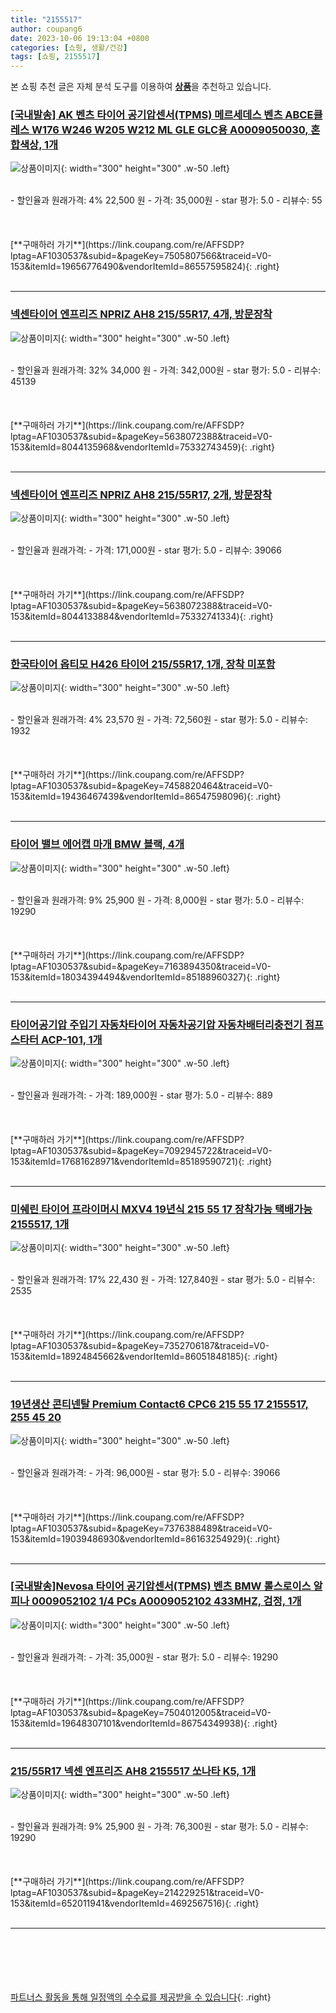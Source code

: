```yaml
---
title: "2155517"
author: coupang6
date: 2023-10-06 19:13:04 +0800
categories: [쇼핑, 생활/건강]
tags: [쇼핑, 2155517]
---
```


본 쇼핑 추천 글은 자체 분석 도구를 이용하여 [**상품**](https://link.coupang.com/a/bao1ui)을 추천하고 있습니다.

### [[국내발송] AK 벤츠 타이어 공기압센서(TPMS) 메르세데스 벤츠 ABCE클레스 W176 W246 W205 W212 ML GLE GLC용 A0009050030, 혼합색상, 1개](https://link.coupang.com/re/AFFSDP?lptag=AF1030537&subid=&pageKey=7505807566&traceid=V0-153&itemId=19656776490&vendorItemId=86557595824)

![상품이미지](https://thumbnail7.coupangcdn.com/thumbnails/remote/230x230ex/image/vendor_inventory/b979/c9d91abb422751efe188ea3056597600358e7087d0410770baf2acac421c.JPG){: width="300" height="300" .w-50 .left}


<br>
- 할인율과 원래가격: 4%  22,500   원
- 가격: 35,000원
- star 평가: 5.0
- 리뷰수: 55
<br>
<br>
<br>
<br>
[**구매하러 가기**](https://link.coupang.com/re/AFFSDP?lptag=AF1030537&subid=&pageKey=7505807566&traceid=V0-153&itemId=19656776490&vendorItemId=86557595824){: .right}
<br>
<br>

---

### [넥센타이어 엔프리즈 NPRIZ AH8 215/55R17, 4개, 방문장착](https://link.coupang.com/re/AFFSDP?lptag=AF1030537&subid=&pageKey=5638072388&traceid=V0-153&itemId=8044135968&vendorItemId=75332743459)

![상품이미지](https://thumbnail6.coupangcdn.com/thumbnails/remote/230x230ex/image/retail/images/338474920805129-76c8b113-9db9-40ed-86bb-70eacb209187.jpg){: width="300" height="300" .w-50 .left}


<br>
- 할인율과 원래가격: 32%  34,000   원
- 가격: 342,000원
- star 평가: 5.0
- 리뷰수: 45139
<br>
<br>
<br>
<br>
[**구매하러 가기**](https://link.coupang.com/re/AFFSDP?lptag=AF1030537&subid=&pageKey=5638072388&traceid=V0-153&itemId=8044135968&vendorItemId=75332743459){: .right}
<br>
<br>

---

### [넥센타이어 엔프리즈 NPRIZ AH8 215/55R17, 2개, 방문장착](https://link.coupang.com/re/AFFSDP?lptag=AF1030537&subid=&pageKey=5638072388&traceid=V0-153&itemId=8044133884&vendorItemId=75332741334)

![상품이미지](https://thumbnail8.coupangcdn.com/thumbnails/remote/230x230ex/image/retail/images/338436886782510-c0d05599-8e01-4d5f-b8c0-d0416c5e21c0.jpg){: width="300" height="300" .w-50 .left}


<br>
- 할인율과 원래가격: 
- 가격: 171,000원
- star 평가: 5.0
- 리뷰수: 39066
<br>
<br>
<br>
<br>
[**구매하러 가기**](https://link.coupang.com/re/AFFSDP?lptag=AF1030537&subid=&pageKey=5638072388&traceid=V0-153&itemId=8044133884&vendorItemId=75332741334){: .right}
<br>
<br>

---

### [한국타이어 옵티모 H426 타이어 215/55R17, 1개, 장착 미포함](https://link.coupang.com/re/AFFSDP?lptag=AF1030537&subid=&pageKey=7458820464&traceid=V0-153&itemId=19436467439&vendorItemId=86547598096)

![상품이미지](https://thumbnail8.coupangcdn.com/thumbnails/remote/230x230ex/image/retail/images/2023/07/11/17/1/78525a26-6749-4813-8e92-55daf4d9be8a.jpg){: width="300" height="300" .w-50 .left}


<br>
- 할인율과 원래가격: 4%  23,570   원
- 가격: 72,560원
- star 평가: 5.0
- 리뷰수: 1932
<br>
<br>
<br>
<br>
[**구매하러 가기**](https://link.coupang.com/re/AFFSDP?lptag=AF1030537&subid=&pageKey=7458820464&traceid=V0-153&itemId=19436467439&vendorItemId=86547598096){: .right}
<br>
<br>

---

### [타이어 밸브 에어캡 마개 BMW 블랙, 4개](https://link.coupang.com/re/AFFSDP?lptag=AF1030537&subid=&pageKey=7163894350&traceid=V0-153&itemId=18034394494&vendorItemId=85188960327)

![상품이미지](https://thumbnail8.coupangcdn.com/thumbnails/remote/230x230ex/image/rs_quotation_api/i95vwymr/4386e928b0a141828acd7873312ef7e6.jpg){: width="300" height="300" .w-50 .left}


<br>
- 할인율과 원래가격: 9%  25,900   원
- 가격: 8,000원
- star 평가: 5.0
- 리뷰수: 19290
<br>
<br>
<br>
<br>
[**구매하러 가기**](https://link.coupang.com/re/AFFSDP?lptag=AF1030537&subid=&pageKey=7163894350&traceid=V0-153&itemId=18034394494&vendorItemId=85188960327){: .right}
<br>
<br>

---

### [타이어공기압 주입기 자동차타이어 자동차공기압 자동차배터리충전기 점프스타터 ACP-101, 1개](https://link.coupang.com/re/AFFSDP?lptag=AF1030537&subid=&pageKey=7092945722&traceid=V0-153&itemId=17681628971&vendorItemId=85189590721)

![상품이미지](https://thumbnail8.coupangcdn.com/thumbnails/remote/230x230ex/image/vendor_inventory/1656/6d40b38d75eef3d01e0c46358cffcaa22fa356a472655115e06e1609a308.png){: width="300" height="300" .w-50 .left}


<br>
- 할인율과 원래가격: 
- 가격: 189,000원
- star 평가: 5.0
- 리뷰수: 889
<br>
<br>
<br>
<br>
[**구매하러 가기**](https://link.coupang.com/re/AFFSDP?lptag=AF1030537&subid=&pageKey=7092945722&traceid=V0-153&itemId=17681628971&vendorItemId=85189590721){: .right}
<br>
<br>

---

### [미쉐린 타이어 프라이머시 MXV4 19년식 215 55 17 장착가능 택배가능 2155517, 1개](https://link.coupang.com/re/AFFSDP?lptag=AF1030537&subid=&pageKey=7352706187&traceid=V0-153&itemId=18924845662&vendorItemId=86051848185)

![상품이미지](https://thumbnail6.coupangcdn.com/thumbnails/remote/230x230ex/image/vendor_inventory/7b5a/5fb72278afe32b1e1e2cdd1f7a3d13e1631e21463aa9b95fecfe04454d7c.jpg){: width="300" height="300" .w-50 .left}


<br>
- 할인율과 원래가격: 17%  22,430   원
- 가격: 127,840원
- star 평가: 5.0
- 리뷰수: 2535
<br>
<br>
<br>
<br>
[**구매하러 가기**](https://link.coupang.com/re/AFFSDP?lptag=AF1030537&subid=&pageKey=7352706187&traceid=V0-153&itemId=18924845662&vendorItemId=86051848185){: .right}
<br>
<br>

---

### [19년생산 콘티넨탈 Premium Contact6 CPC6 215 55 17 2155517, 255 45 20](https://link.coupang.com/re/AFFSDP?lptag=AF1030537&subid=&pageKey=7376388489&traceid=V0-153&itemId=19039486930&vendorItemId=86163254929)

![상품이미지](https://thumbnail6.coupangcdn.com/thumbnails/remote/230x230ex/image/vendor_inventory/736f/15d9cfe9f94e75203e2eeb2fc98bc916bbdded862ca6ed1618dbdd01c5d3.png){: width="300" height="300" .w-50 .left}


<br>
- 할인율과 원래가격: 
- 가격: 96,000원
- star 평가: 5.0
- 리뷰수: 39066
<br>
<br>
<br>
<br>
[**구매하러 가기**](https://link.coupang.com/re/AFFSDP?lptag=AF1030537&subid=&pageKey=7376388489&traceid=V0-153&itemId=19039486930&vendorItemId=86163254929){: .right}
<br>
<br>

---

### [[국내발송]Nevosa 타이어 공기압센서(TPMS) 벤츠 BMW 롤스로이스 알피나 0009052102 1/4 PCs A0009052102 433MHZ, 검정, 1개](https://link.coupang.com/re/AFFSDP?lptag=AF1030537&subid=&pageKey=7504012005&traceid=V0-153&itemId=19648307101&vendorItemId=86754349938)

![상품이미지](https://thumbnail6.coupangcdn.com/thumbnails/remote/230x230ex/image/vendor_inventory/4869/2eb26cf68809d71c303200ac40178802c038c326abffec0cd7ee6838c3d2.JPG){: width="300" height="300" .w-50 .left}


<br>
- 할인율과 원래가격: 
- 가격: 35,000원
- star 평가: 5.0
- 리뷰수: 19290
<br>
<br>
<br>
<br>
[**구매하러 가기**](https://link.coupang.com/re/AFFSDP?lptag=AF1030537&subid=&pageKey=7504012005&traceid=V0-153&itemId=19648307101&vendorItemId=86754349938){: .right}
<br>
<br>

---

### [215/55R17 넥센 엔프리즈 AH8 2155517 쏘나타 K5, 1개](https://link.coupang.com/re/AFFSDP?lptag=AF1030537&subid=&pageKey=214229251&traceid=V0-153&itemId=652011941&vendorItemId=4692567516)

![상품이미지](https://thumbnail7.coupangcdn.com/thumbnails/remote/230x230ex/image/vendor_inventory/8f3d/6e71716cab401a2c9a388dd05190a465d46b98ac537a3de735eae6fbf21f.jpg){: width="300" height="300" .w-50 .left}


<br>
- 할인율과 원래가격: 9%  25,900   원
- 가격: 76,300원
- star 평가: 5.0
- 리뷰수: 19290
<br>
<br>
<br>
<br>
[**구매하러 가기**](https://link.coupang.com/re/AFFSDP?lptag=AF1030537&subid=&pageKey=214229251&traceid=V0-153&itemId=652011941&vendorItemId=4692567516){: .right}
<br>
<br>

---
<br><br><br><br><br> [파트너스 활동을 통해 일정액의 수수료를 제공받을 수 있습니다](https://link.coupang.com/a/bao1ui){: .right}